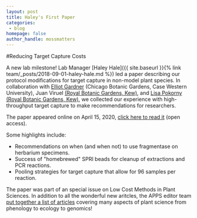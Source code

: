 ```yaml
---
layout: post
title: Haley's First Paper
categories:
 - blog
homepage: false
author_handle: mossmatters
---
```


#Reducing Target Capture Costs

A new lab milestone! Lab Manager [Haley Hale]({{ site.baseurl }}{% link team/_posts/2018-09-01-haley-hale.md %}) led a paper describing our protocol modifications for target capture in non-model plant species. In collaboration with [Elliot Gardner](https://scholar.google.com/citations?user=MZCsvVsAAAAJ&hl=en) (Chicago Botanic Gardens, Case Western University), Juan Viruel [(Royal Botanic Gardens, Kew)](https://orcid.org/0000-0001-5658-8411), and [Lisa Pokorny (Royal Botanic Gardens, Kew)](https://www.researchgate.net/profile/Lisa_Pokorny), we collected our experience with high-throughput target capture to make recommendations for researchers. 

The paper appeared online on April 15, 2020, [click here to read it](https://bsapubs.onlinelibrary.wiley.com/doi/10.1002/aps3.11337) (open access). 

Some highlights include:

- Recommendations on when (and when not) to use fragmentase on herbarium specimens.
- Success of "homebrewed" SPRI beads for cleanup of extractions and PCR reactions.
- Pooling strategies for target capture that allow for 96 samples per reaction.


The paper was part of an special issue on Low Cost Methods in Plant Sciences. In addition to all the wonderful new aritcles, the APPS editor team [put together a list of articles](https://bsapubs.onlinelibrary.wiley.com/doi/toc/10.1002/(ISSN)2168-0450.low-cost-methods-in-plant-sciences) covering many aspects of plant science from phenology to ecology to genomics!






